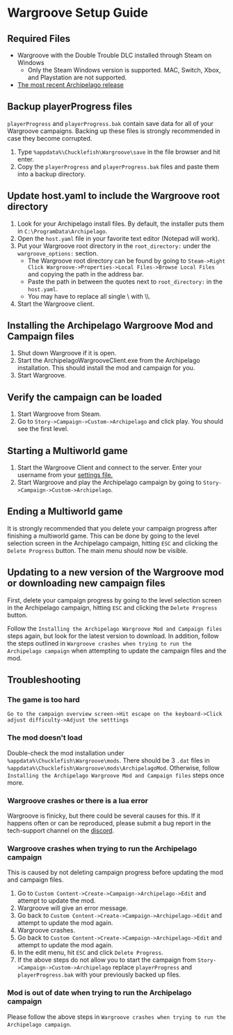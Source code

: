 # Wargroove Setup Guide

## Required Files

- Wargroove with the Double Trouble DLC installed through Steam on Windows
  - Only the Steam Windows version is supported. MAC, Switch, Xbox, and Playstation are not supported.
- [The most recent Archipelago release](https://github.com/ArchipelagoMW/Archipelago/releases)

## Backup playerProgress files
`playerProgress` and `playerProgress.bak` contain save data for all of your Wargroove campaigns. Backing up these files
is strongly recommended in case they become corrupted.
1. Type `%appdata%\Chucklefish\Wargroove\save` in the file browser and hit enter.
2. Copy the `playerProgress` and `playerProgress.bak` files and paste them into a backup directory.

## Update host.yaml to include the Wargroove root directory

1. Look for your Archipelago install files. By default, the installer puts them in `C:\ProgramData\Archipelago`.
2. Open the `host.yaml` file in your favorite text editor (Notepad will work).
3. Put your Wargroove root directory in the `root_directory:` under the `wargroove_options:` section.
   - The Wargroove root directory can be found by going to 
   `Steam->Right Click Wargroove->Properties->Local Files->Browse Local Files` and copying the path in the address bar.
   - Paste the path in between the quotes next to `root_directory:` in the `host.yaml`.
   - You may have to replace all single \\ with \\\\.
4. Start the Wargroove client.

## Installing the Archipelago Wargroove Mod and Campaign files

1. Shut down Wargroove if it is open.
2. Start the ArchipelagoWargrooveClient.exe from the Archipelago installation. 
This should install the mod and campaign for you.
3. Start Wargroove.

## Verify the campaign can be loaded

1. Start Wargroove from Steam.
2. Go to `Story->Campaign->Custom->Archipelago` and click play. You should see the first level.

## Starting a Multiworld game

1. Start the Wargroove Client and connect to the server. Enter your username from your 
[settings file.](/games/Wargroove/player-settings)
2. Start Wargroove and play the Archipelago campaign by going to `Story->Campaign->Custom->Archipelago`.

## Ending a Multiworld game
It is strongly recommended that you delete your campaign progress after finishing a multiworld game.
This can be done by going to the level selection screen in the Archipelago campaign, hitting `ESC` and clicking the 
`Delete Progress` button. The main menu should now be visible.

## Updating to a new version of the Wargroove mod or downloading new campaign files
First, delete your campaign progress by going to the level selection screen in the Archipelago campaign, 
hitting `ESC` and clicking the `Delete Progress` button.

Follow the `Installing the Archipelago Wargroove Mod and Campaign files` steps again, but look for the latest version
 to download. In addition, follow the steps outlined in `Wargroove crashes when trying to run the Archipelago campaign`
when attempting to update the campaign files and the mod.

## Troubleshooting

### The game is too hard
`Go to the campaign overview screen->Hit escape on the keyboard->Click adjust difficulty->Adjust the setttings`

### The mod doesn't load
Double-check the mod installation under `%appdata%\Chucklefish\Wargroove\mods`. There should be 3 `.dat` files in 
`%appdata%\Chucklefish\Wargroove\mods\ArchipelagoMod`. Otherwise, follow 
`Installing the Archipelago Wargroove Mod and Campaign files` steps once more.

### Wargroove crashes or there is a lua error
Wargroove is finicky, but there could be several causes for this. If it happens often or can be reproduced, 
please submit a bug report in the tech-support channel on the [discord](https://discord.gg/archipelago).

### Wargroove crashes when trying to run the Archipelago campaign
This is caused by not deleting campaign progress before updating the mod and campaign files.
1. Go to `Custom Content->Create->Campaign->Archipelago->Edit` and attempt to update the mod.
2. Wargroove will give an error message.
3. Go back to `Custom Content->Create->Campaign->Archipelago->Edit` and attempt to update the mod again.
4. Wargroove crashes.
5. Go back to `Custom Content->Create->Campaign->Archipelago->Edit` and attempt to update the mod again.
6. In the edit menu, hit `ESC` and click `Delete Progress`.
7. If the above steps do not allow you to start the campaign from `Story->Campaign->Custom->Archipelago` replace 
`playerProgress` and `playerProgress.bak` with your previously backed up files.

### Mod is out of date when trying to run the Archipelago campaign
Please follow the above steps in `Wargroove crashes when trying to run the Archipelago campaign`.